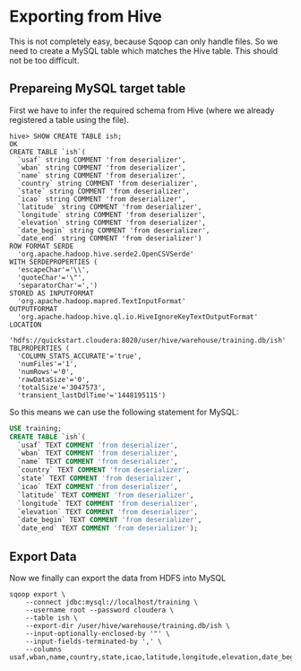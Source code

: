 # Exporting from Hive

This is not completely easy, because Sqoop can only handle files. So we need to create a MySQL table which matches the
Hive table. This should not be too difficult.

## Prepareing MySQL target table

First we have to infer the required schema from Hive (where we already registered a table using the file).
```
hive> SHOW CREATE TABLE ish;
OK
CREATE TABLE `ish`(
  `usaf` string COMMENT 'from deserializer', 
  `wban` string COMMENT 'from deserializer', 
  `name` string COMMENT 'from deserializer', 
  `country` string COMMENT 'from deserializer', 
  `state` string COMMENT 'from deserializer', 
  `icao` string COMMENT 'from deserializer', 
  `latitude` string COMMENT 'from deserializer', 
  `longitude` string COMMENT 'from deserializer', 
  `elevation` string COMMENT 'from deserializer', 
  `date_begin` string COMMENT 'from deserializer', 
  `date_end` string COMMENT 'from deserializer')
ROW FORMAT SERDE 
  'org.apache.hadoop.hive.serde2.OpenCSVSerde' 
WITH SERDEPROPERTIES ( 
  'escapeChar'='\\', 
  'quoteChar'='\"', 
  'separatorChar'=',') 
STORED AS INPUTFORMAT 
  'org.apache.hadoop.mapred.TextInputFormat' 
OUTPUTFORMAT 
  'org.apache.hadoop.hive.ql.io.HiveIgnoreKeyTextOutputFormat'
LOCATION
  'hdfs://quickstart.cloudera:8020/user/hive/warehouse/training.db/ish'
TBLPROPERTIES (
  'COLUMN_STATS_ACCURATE'='true', 
  'numFiles'='1', 
  'numRows'='0', 
  'rawDataSize'='0', 
  'totalSize'='3047573', 
  'transient_lastDdlTime'='1448195115')
```

So this means we can use the following statement for MySQL:

```sql
USE training;
CREATE TABLE `ish`(
  `usaf` TEXT COMMENT 'from deserializer', 
  `wban` TEXT COMMENT 'from deserializer', 
  `name` TEXT COMMENT 'from deserializer', 
  `country` TEXT COMMENT 'from deserializer', 
  `state` TEXT COMMENT 'from deserializer', 
  `icao` TEXT COMMENT 'from deserializer', 
  `latitude` TEXT COMMENT 'from deserializer', 
  `longitude` TEXT COMMENT 'from deserializer', 
  `elevation` TEXT COMMENT 'from deserializer', 
  `date_begin` TEXT COMMENT 'from deserializer', 
  `date_end` TEXT COMMENT 'from deserializer');
```


## Export Data 

Now we finally can export the data from HDFS into MySQL

```
sqoop export \
    --connect jdbc:mysql://localhost/training \
    --username root --password cloudera \
    --table ish \
    --export-dir /user/hive/warehouse/training.db/ish \
    --input-optionally-enclosed-by '"' \
    --input-fields-terminated-by ',' \
    --columns usaf,wban,name,country,state,icao,latitude,longitude,elevation,date_begin,date_end
```
